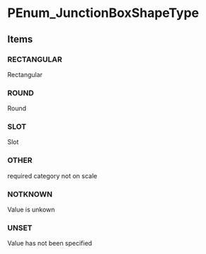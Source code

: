 # PEnum_JunctionBoxShapeType

## Items

### RECTANGULAR
Rectangular

### ROUND
Round

### SLOT
Slot

### OTHER
required category not on scale

### NOTKNOWN
Value is unkown

### UNSET
Value has not been specified
